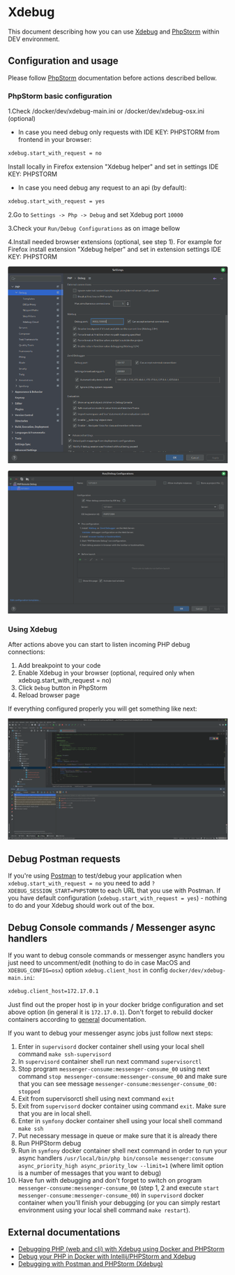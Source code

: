 # Xdebug
This document describing how you can use [Xdebug](https://xdebug.org/) and [PhpStorm](https://www.jetbrains.com/phpstorm/) within DEV environment.

## Configuration and usage
Please follow [PhpStorm](phpstorm.md) documentation before actions described bellow.

### PhpStorm basic configuration
1.Check /docker/dev/xdebug-main.ini or /docker/dev/xdebug-osx.ini (optional)

- In case you need debug only requests with IDE KEY: PHPSTORM from frontend in your browser:
```bash
xdebug.start_with_request = no
```
Install locally in Firefox extension "Xdebug helper" and set in settings IDE KEY: PHPSTORM

- In case you need debug any request to an api (by default):
```bash
xdebug.start_with_request = yes
```

2.Go to `Settings -> Php -> Debug` and set Xdebug port `10000`

3.Check your `Run/Debug Configurations` as on image bellow

4.Install needed browser extensions (optional, see step 1). For example for Firefox install extension "Xdebug helper" and set in extension settings IDE KEY: PHPSTORM

![Basic configuration](images/xdebug_01.png)

![Basic configuration](images/phpstorm_05.png)

### Using Xdebug
After actions above you can start to listen incoming PHP debug connections:

1. Add breakpoint to your code
2. Enable Xdebug in your browser (optional, required only when xdebug.start_with_request = no)
3. Click `Debug` button in PhpStorm
4. Reload browser page

If everything configured properly you will get something like next:

![Using Xdebug](images/xdebug_02.png)

## Debug Postman requests
If you're using [Postman](https://www.getpostman.com/) to test/debug your application when `xdebug.start_with_request = no` you need to add `?XDEBUG_SESSION_START=PHPSTORM` to each URL
that you use with Postman. If you have default configuration (`xdebug.start_with_request = yes`) - nothing to do and your Xdebug should work out of the box.

## Debug Console commands / Messenger async handlers
If you want to debug console commands or messenger async handlers you just need to uncomment/edit (nothing to do in case MacOS and `XDEBUG_CONFIG=osx`) option `xdebug.client_host` in config `docker/dev/xdebug-main.ini`:
```bash
xdebug.client_host=172.17.0.1
```
Just find out the proper host ip in your docker bridge configuration and set above option (in general it is `172.17.0.1`).
Don't forget to rebuild docker containers according to [general](../readme.md) documentation.

If you want to debug your messenger async jobs just follow next steps:

1. Enter in `supervisord` docker container shell using your local shell command `make ssh-supervisord`
2. In `supervisord` container shell run next command `supervisorctl`
3. Stop program `messenger-consume:messenger-consume_00` using next command `stop messenger-consume:messenger-consume_00` and make sure that you can see message `messenger-consume:messenger-consume_00: stopped`
4. Exit from supervisorctl shell using next command `exit`
5. Exit from `supervisord` docker container using command `exit`. Make sure that you are in local shell.
6. Enter in `symfony` docker container shell using your local shell command `make ssh`
7. Put necessary message in queue or make sure that it is already there
8. Run PHPStorm debug
9. Run in `symfony` docker container shell next command in order to run your async handlers `/usr/local/bin/php bin/console messenger:consume async_priority_high async_priority_low --limit=1` (where limit option is a number of messages that you want to debug)
10. Have fun with debugging and don't forget to switch on program `messenger-consume:messenger-consume_00` (step 1, 2 and execute `start messenger-consume:messenger-consume_00`) in `supervisord` docker container when you'll finish your debugging (or you can simply restart environment using your local shell command `make restart`).

## External documentations
* [Debugging PHP (web and cli) with Xdebug using Docker and PHPStorm](https://thecodingmachine.io/configuring-xdebug-phpstorm-docker)
* [Debug your PHP in Docker with Intellij/PHPStorm and Xdebug](https://gist.github.com/jehaby/61a89b15571b4bceee2417106e80240d)
* [Debugging with Postman and PHPStorm (Xdebug)](https://www.thinkbean.com/drupal-development-blog/debugging-postman-and-phpstorm-xdebug)
